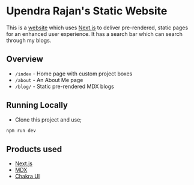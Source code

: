 # Upendra Rajan's Static Website

This is a [website](https://upenr.vercel.app) which uses [Next.js](https://nextjs.org) to deliver pre-rendered, static pages for an enhanced user experience. It has a search bar which can search through my blogs.

## Overview

- `/index` - Home page with custom project boxes
- `/about` - An About Me page
- `/blog/` - Static pre-rendered MDX blogs

## Running Locally

- Clone this project and use;
```bash
npm run dev
```

## Products used

- [Next.js](https://nextjs.org/)
- [MDX](https://github.com/mdx-js/mdx)
- [Chakra UI](https://chakra-ui.com/)
